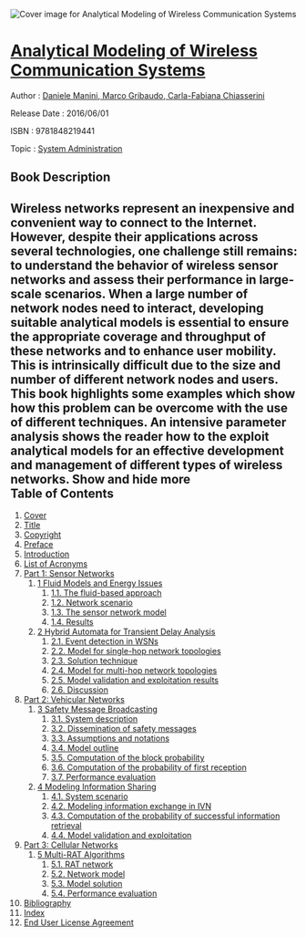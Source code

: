 ![Cover image for Analytical Modeling of Wireless Communication Systems](https://imgdetail.ebookreading.net/cover/cover/system_admin/EB9781848219441.jpg)

[Analytical Modeling of Wireless Communication Systems](https://ebookreading.net/view/book/Analytical+Modeling+of+Wireless+Communication+Systems-EB9781848219441_1.html "Analytical Modeling of Wireless Communication Systems")
====================================================================================================================

Author : [Daniele Manini](https://ebookreading.net/search/author/Daniele+Manini),[ Marco Gribaudo](https://ebookreading.net/search/author/+Marco+Gribaudo),[ Carla-Fabiana Chiasserini](https://ebookreading.net/search/author/+Carla-Fabiana+Chiasserini)

Release Date : 2016/06/01

ISBN : 9781848219441

Topic : [System Administration](https://ebookreading.net/search/category/system-administration)

Book Description
-----------------

 Wireless networks represent an inexpensive and convenient way to connect to the Internet. However, despite their applications across several technologies, one challenge still remains: to understand the behavior of wireless sensor networks and assess their performance in large-scale scenarios.
When a large number of network nodes need to interact, developing suitable analytical models is essential to ensure the appropriate coverage and throughput of these networks and to enhance user mobility. This is intrinsically difficult due to the size and number of different network nodes and users.
This book highlights some examples which show how this problem can be overcome with the use of different techniques. An intensive parameter analysis shows the reader how to the exploit analytical models for an effective development and management of different types of wireless networks.
        Show and hide more                
Table of Contents
-----------------

1. [Cover](https://ebookreading.net/view/book/Analytical+Modeling+of+Wireless+Communication+Systems-EB9781848219441_1.html)
1. [Title](https://ebookreading.net/view/book/Analytical+Modeling+of+Wireless+Communication+Systems-EB9781848219441_3.html)
1. [Copyright](https://ebookreading.net/view/book/Analytical+Modeling+of+Wireless+Communication+Systems-EB9781848219441_4.html)
1. [Preface](https://ebookreading.net/view/book/Analytical+Modeling+of+Wireless+Communication+Systems-EB9781848219441_5.html)
1. [Introduction](https://ebookreading.net/view/book/Analytical+Modeling+of+Wireless+Communication+Systems-EB9781848219441_6.html)
1. [List of Acronyms](https://ebookreading.net/view/book/Analytical+Modeling+of+Wireless+Communication+Systems-EB9781848219441_7.html)
1. [Part 1: Sensor Networks](https://ebookreading.net/view/book/Analytical+Modeling+of+Wireless+Communication+Systems-EB9781848219441_8.html)
    1. [1 Fluid Models and Energy Issues](https://ebookreading.net/view/book/Analytical+Modeling+of+Wireless+Communication+Systems-EB9781848219441_9.html)
        1. [1.1. The fluid-based approach](https://ebookreading.net/view/book/Analytical+Modeling+of+Wireless+Communication+Systems-EB9781848219441_9.html#sec1.1)
        1. [1.2. Network scenario](https://ebookreading.net/view/book/Analytical+Modeling+of+Wireless+Communication+Systems-EB9781848219441_9.html#sec1.2)
        1. [1.3. The sensor network model](https://ebookreading.net/view/book/Analytical+Modeling+of+Wireless+Communication+Systems-EB9781848219441_9.html#sec1.3)
        1. [1.4. Results](https://ebookreading.net/view/book/Analytical+Modeling+of+Wireless+Communication+Systems-EB9781848219441_9.html#sec1.4)
    1. [2 Hybrid Automata for Transient Delay Analysis](https://ebookreading.net/view/book/Analytical+Modeling+of+Wireless+Communication+Systems-EB9781848219441_10.html)
        1. [2.1. Event detection in WSNs](https://ebookreading.net/view/book/Analytical+Modeling+of+Wireless+Communication+Systems-EB9781848219441_10.html#sec2.1)
        1. [2.2. Model for single-hop network topologies](https://ebookreading.net/view/book/Analytical+Modeling+of+Wireless+Communication+Systems-EB9781848219441_10.html#sec2.2)
        1. [2.3. Solution technique](https://ebookreading.net/view/book/Analytical+Modeling+of+Wireless+Communication+Systems-EB9781848219441_10.html#sec2.3)
        1. [2.4. Model for multi-hop network topologies](https://ebookreading.net/view/book/Analytical+Modeling+of+Wireless+Communication+Systems-EB9781848219441_10.html#sec2.4)
        1. [2.5. Model validation and exploitation results](https://ebookreading.net/view/book/Analytical+Modeling+of+Wireless+Communication+Systems-EB9781848219441_10.html#sec2.5)
        1. [2.6. Discussion](https://ebookreading.net/view/book/Analytical+Modeling+of+Wireless+Communication+Systems-EB9781848219441_10.html#sec2.6)
1. [Part 2: Vehicular Networks](https://ebookreading.net/view/book/Analytical+Modeling+of+Wireless+Communication+Systems-EB9781848219441_11.html)
    1. [3 Safety Message Broadcasting](https://ebookreading.net/view/book/Analytical+Modeling+of+Wireless+Communication+Systems-EB9781848219441_12.html)
        1. [3.1. System description](https://ebookreading.net/view/book/Analytical+Modeling+of+Wireless+Communication+Systems-EB9781848219441_12.html#sec3.1)
        1. [3.2. Dissemination of safety messages](https://ebookreading.net/view/book/Analytical+Modeling+of+Wireless+Communication+Systems-EB9781848219441_12.html#sec3.2)
        1. [3.3. Assumptions and notations](https://ebookreading.net/view/book/Analytical+Modeling+of+Wireless+Communication+Systems-EB9781848219441_12.html#sec3.3)
        1. [3.4. Model outline](https://ebookreading.net/view/book/Analytical+Modeling+of+Wireless+Communication+Systems-EB9781848219441_12.html#sec3.4)
        1. [3.5. Computation of the block probability](https://ebookreading.net/view/book/Analytical+Modeling+of+Wireless+Communication+Systems-EB9781848219441_12.html#sec3.5)
        1. [3.6. Computation of the probability of first reception](https://ebookreading.net/view/book/Analytical+Modeling+of+Wireless+Communication+Systems-EB9781848219441_12.html#sec3.6)
        1. [3.7. Performance evaluation](https://ebookreading.net/view/book/Analytical+Modeling+of+Wireless+Communication+Systems-EB9781848219441_12.html#sec3.7)
    1. [4 Modeling Information Sharing](https://ebookreading.net/view/book/Analytical+Modeling+of+Wireless+Communication+Systems-EB9781848219441_13.html)
        1. [4.1. System scenario](https://ebookreading.net/view/book/Analytical+Modeling+of+Wireless+Communication+Systems-EB9781848219441_13.html#sec4.1)
        1. [4.2. Modeling information exchange in IVN](https://ebookreading.net/view/book/Analytical+Modeling+of+Wireless+Communication+Systems-EB9781848219441_13.html#sec4.2)
        1. [4.3. Computation of the probability of successful information retrieval](https://ebookreading.net/view/book/Analytical+Modeling+of+Wireless+Communication+Systems-EB9781848219441_13.html#sec4.3)
        1. [4.4. Model validation and exploitation](https://ebookreading.net/view/book/Analytical+Modeling+of+Wireless+Communication+Systems-EB9781848219441_13.html#sec4.4)
1. [Part 3: Cellular Networks](https://ebookreading.net/view/book/Analytical+Modeling+of+Wireless+Communication+Systems-EB9781848219441_14.html)
    1. [5 Multi-RAT Algorithms](https://ebookreading.net/view/book/Analytical+Modeling+of+Wireless+Communication+Systems-EB9781848219441_15.html)
        1. [5.1. RAT network](https://ebookreading.net/view/book/Analytical+Modeling+of+Wireless+Communication+Systems-EB9781848219441_15.html#sec5.1)
        1. [5.2. Network model](https://ebookreading.net/view/book/Analytical+Modeling+of+Wireless+Communication+Systems-EB9781848219441_15.html#sec5.2)
        1. [5.3. Model solution](https://ebookreading.net/view/book/Analytical+Modeling+of+Wireless+Communication+Systems-EB9781848219441_15.html#sec5.3)
        1. [5.4. Performance evaluation](https://ebookreading.net/view/book/Analytical+Modeling+of+Wireless+Communication+Systems-EB9781848219441_15.html#sec5.4)
1. [Bibliography](https://ebookreading.net/view/book/Analytical+Modeling+of+Wireless+Communication+Systems-EB9781848219441_16.html)
1. [Index](https://ebookreading.net/view/book/Analytical+Modeling+of+Wireless+Communication+Systems-EB9781848219441_17.html)
1. [End User License Agreement](https://ebookreading.net/view/book/Analytical+Modeling+of+Wireless+Communication+Systems-EB9781848219441_19.html)
